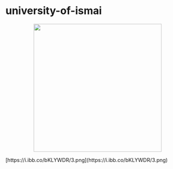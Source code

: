 # university-of-ismai
<p align="center">
  <img src="[https://i.ibb.co/bKLYWDR/3.png](https://i.ibb.co/bKLYWDR/3.png)" width="350">
  
</p>
[https://i.ibb.co/bKLYWDR/3.png](https://i.ibb.co/bKLYWDR/3.png)
